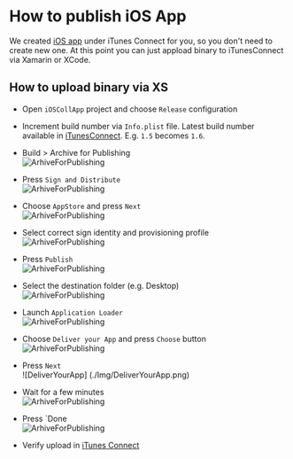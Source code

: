 How to publish iOS App
======================
We created [iOS app](https://itunesconnect.apple.com/WebObjects/iTunesConnect.woa/ra/ng/app/1033080604/pre/builds) under iTunes Connect for you, so you don't need to create new one. At this point you can just appload binary to iTunesConnect via Xamarin or XCode.

How to upload binary via XS
---------------------------
* Open `iOSCollApp` project and choose `Release` configuration
* Increment build number via `Info.plist` file. Latest build number available in [iTunesConnect](https://itunesconnect.apple.com/WebObjects/iTunesConnect.woa/ra/ng/app/1033080604/pre/builds). E.g. `1.5` becomes `1.6`.

* Build > Archive for Publishing  
![ArhiveForPublishing](./Img/ArchiveForPublishing.png)

* Press `Sign and Distribute`  
![ArhiveForPublishing](./Img/SignAndDistribute.png)

* Choose `AppStore` and press `Next`  
![ArhiveForPublishing](./Img/DistributionChannel.png)

* Select correct sign identity and provisioning profile  
![ArhiveForPublishing](./Img/SignIdentityProvisioningProfile.png)

* Press `Publish`  
![ArhiveForPublishing](./Img/PublishToAppSotore.png)

* Select the destination folder (e.g. Desktop)  
![ArhiveForPublishing](./Img/DestinationFolder.png)

* Launch `Application Loader`  
![ArhiveForPublishing](./Img/LaunchAppLoader.png)

* Choose `Deliver your App` and press `Choose` button  
![ArhiveForPublishing](./Img/TemplateChooser.png)

* Press `Next`  
![DeliverYourApp] (./Img/DeliverYourApp.png)

* Wait for a few minutes  
![ArhiveForPublishing](./Img/UploadingApplication.png)

* Press `Done  
![ArhiveForPublishing](./Img/DeliveryConfirmation.png)

* Verify upload in [iTunes Connect](https://itunesconnect.apple.com/WebObjects/iTunesConnect.woa/ra/ng/app/1033080604/pre/builds)
